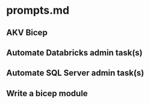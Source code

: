 # prompts.md

## AKV Bicep

## Automate Databricks admin task(s)

## Automate SQL Server admin task(s)

## Write a bicep module

